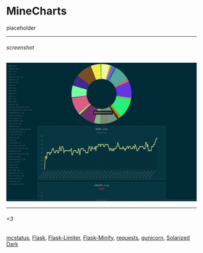 # MineCharts

placeholder

---

###### screenshot

[![screenshot](.github/screenshot.png)](https://stats.neckbeard.cc/)

---

###### <3

[mcstatus](https://github.com/Dinnerbone/mcstatus),
[Flask](https://flask.palletsprojects.com/),
[Flask-Limiter](https://flask-limiter.readthedocs.io/),
[Flask-Minify](https://github.com/mrf345/flask_minify/),
[requests](https://docs.python-requests.org/en/master/index.html),
[gunicorn](https://gunicorn.org/),
[Solarized Dark](https://ethanschoonover.com/solarized/)
